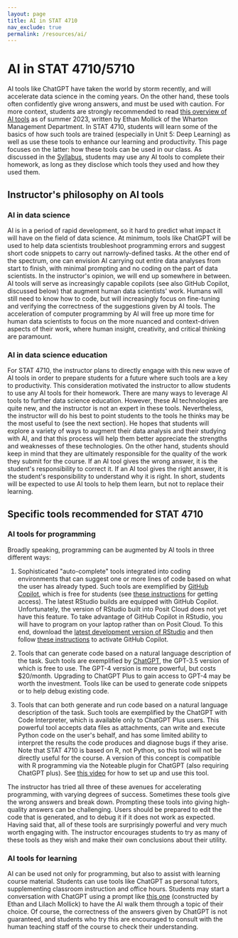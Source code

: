 ```yaml
---
layout: page
title: AI in STAT 4710
nav_exclude: true
permalink: /resources/ai/
---
```


# AI in STAT 4710/5710
  
AI tools like ChatGPT have taken the world by storm recently, and will accelerate data science in the coming years. On the other hand, these tools often confidently give wrong answers, and must be used with caution. For more context, students are strongly recommended to read [this overview of AI tools](https://www.oneusefulthing.org/p/how-to-use-ai-to-do-stuff-an-opinionated) as of summer 2023, written by Ethan Mollick of the Wharton Management Department. In STAT 4710, students will learn some of the basics of how such tools are trained (especially in Unit 5: Deep Learning) as well as use these tools to enhance our learning and productivity. This page focuses on the latter: how these tools can be used in our class. As discussed in the [Syllabus](https://apps.wharton.upenn.edu/syllabi/202330/STAT4710401/), students may use any AI tools to complete their homework, as long as they disclose which tools they used and how they used them.

## Instructor's philosophy on AI tools

### AI in data science

AI is in a period of rapid development, so it hard to predict what impact it will have on the field of data science. At minimum, tools like ChatGPT will be used to help data scientists troubleshoot programming errors and suggest short code snippets to carry out narrowly-defined tasks. At the other end of the spectrum, one can envision AI carrying out entire data analyses from start to finish, with minimal prompting and no coding on the part of data scientists. In the instructor's opinion, we will end up somewhere in between. AI tools will serve as increasingly capable copilots (see also GitHub Copilot, discussed below) that augment human data scientists' work. Humans will still need to know how to code, but will increasingly focus on fine-tuning and verifying the correctness of the suggestions given by AI tools. The acceleration of computer programming by AI will free up more time for human data scientists to focus on the more nuanced and context-driven aspects of their work, where human insight, creativity, and critical thinking are paramount.

### AI in data science education

For STAT 4710, the instructor plans to directly engage with this new wave of AI tools in order to prepare students for a future where such tools are a key to productivity. This consideration motivated the instructor to allow students to use any AI tools for their homework. There are many ways to leverage AI tools to further data science education. However, these AI technologies are quite new, and the instructor is not an expert in these tools. Nevertheless, the instructor will do his best to point students to the tools he thinks may be the most useful to (see the next section). He hopes that students will explore a variety of ways to augment their data analysis and their studying with AI, and that this process will help them better appreciate the strengths and weaknesses of these technologies. On the other hand, students should keep in mind that they are ultimately responsible for the quality of the work they submit for the course. If an AI tool gives the wrong answer, it is the student's responsibility to correct it. If an AI tool gives the right answer, it is the student's responsibility to understand why it is right. In short, students will be expected to use AI tools to help them learn, but not to replace their learning.

## Specific tools recommended for STAT 4710

### AI tools for programming

Broadly speaking, programming can be augmented by AI tools in three different ways: 

1. Sophisticated "auto-complete" tools integrated into coding environments that can suggest one or more lines of code based on what the user has already typed. Such tools are exemplified by [GitHub Copilot](https://github.com/features/copilot), which is free for students (see [these instructions](https://openaimaster.com/github-copilot-free-for-students/) for getting access). The latest RStudio builds are equipped with GitHub Copilot. Unfortunately, the version of RStudio built into Posit Cloud does not yet have this feature. To take advantage of GitHub Copilot in RStudio, you will have to program on your laptop rather than on Posit Cloud. To this end, download the [latest development version of RStudio](https://dailies.rstudio.com/) and then follow [these instructions](https://community.rstudio.com/t/copilot-or-similar-tool-integration-in-r-studio-plans/157412/9) to activate GitHub Copilot.

2. Tools that can generate code based on a natural language description of the task. Such tools are exemplified by [ChatGPT](https://chat.openai.com/), the GPT-3.5 version of which is free to use. The GPT-4 version is more powerful, but costs $20/month. Upgrading to ChatGPT Plus to gain access to GPT-4 may be worth the investment. Tools like can be used to generate code snippets or to help debug existing code.

3. Tools that can both generate and run code based on a natural language description of the task. Such tools are exemplified by the ChatGPT with Code Interpreter, which is available only to ChatGPT Plus users. This powerful tool accepts data files as attachments, can write and execute Python code on the user's behalf, and has some limited ability to interpret the results the code produces and diagnose bugs if they arise. Note that STAT 4710 is based on R, not Python, so this tool will not be directly useful for the course. A version of this concept is compatible with R programming via the Noteable plugin for ChatGPT (also requiring ChatGPT plus). See [this video](https://www.youtube.com/watch?v=A1ualvzgJoo&list=PLlflyXwy4bT619mPF5UYntje_AYJkTAs5&ab_channel=ChadSkelton) for how to set up and use this tool.

The instructor has tried all three of these avenues for accelerating programming, with varying degrees of success. Sometimes these tools give the wrong answers and break down. Prompting these tools into giving high-quality answers can be challenging. Users should be prepared to edit the code that is generated, and to debug it if it does not work as expected. Having said that, all of these tools are surprisingly powerful and very much worth engaging with. The instructor encourages students to try as many of these tools as they wish and make their own conclusions about their utility.

### AI tools for learning

AI can be used not only for programming, but also to assist with learning course material. Students can use tools like ChatGPT as personal tutors, supplementing classroom instruction and office hours. Students may start a conversation with ChatGPT using a prompt like [this one](https://chat.openai.com/share/ec1018ec-1d86-4160-b587-354253c7d5cb) (constructed by Ethan and Lilach Mollick) to have the AI walk them through a topic of their choice. Of course, the correctness of the answers given by ChatGPT is not guaranteed, and students who try this are encouraged to consult with the human teaching staff of the course to check their understanding.
